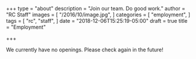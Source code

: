 +++
type = "about"
description = "Join our team. Do good work."
author = "RC Staff"
images = [
  "/2016/10/image.jpg",
]
categories = [
  "employment",
]
tags = [
  "rc",
  "staff",
]
date = "2018-12-06T15:25:19-05:00"
draft = true
title = "Employment"

+++

We currently have no openings. Please check again in the future!
